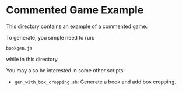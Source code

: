 # Commented Game Example

This directory contains an example of a commented game.

To generate, you simple need to run:

```
bookgen.js
```

while in this directory.

You may also be interested in some other scripts:


*  `gen_with_box_cropping.sh`: Generate a book and add box cropping.
